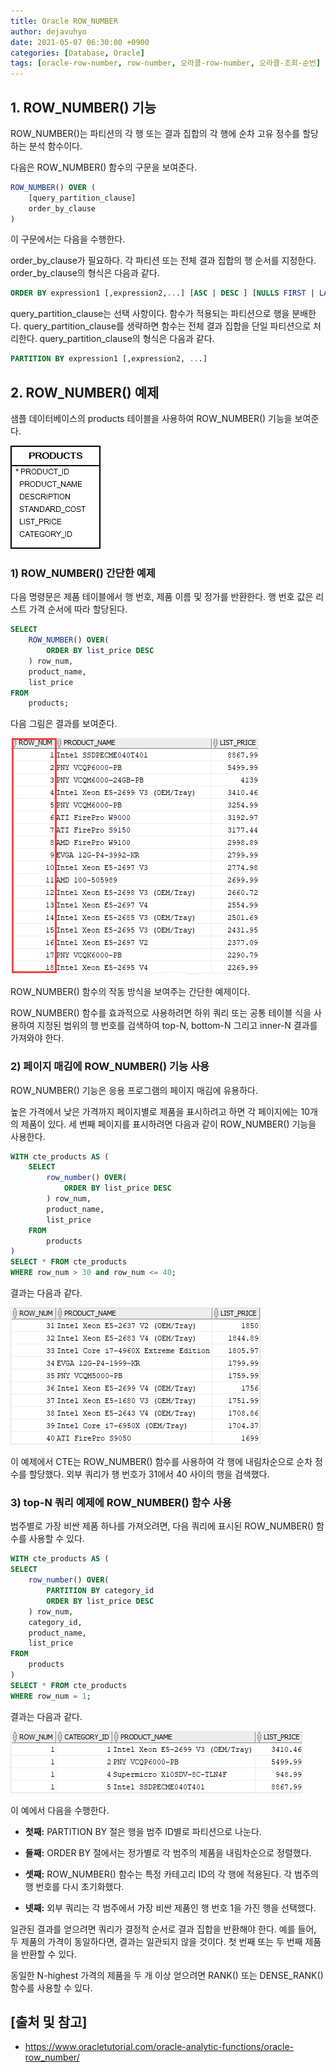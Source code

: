 ```yaml
---
title: Oracle ROW_NUMBER
author: dejavuhyo
date: 2021-05-07 06:30:00 +0900
categories: [Database, Oracle]
tags: [oracle-row-number, row-number, 오라클-row-number, 오라클-조회-순번]
---
```


## 1. ROW_NUMBER() 기능
ROW_NUMBER()는 파티션의 각 행 또는 결과 집합의 각 행에 순차 고유 정수를 할당하는 분석 함수이다.

다음은 ROW_NUMBER() 함수의 구문을 보여준다.

```sql
ROW_NUMBER() OVER (
    [query_partition_clause]
    order_by_clause
)
```

이 구문에서는 다음을 수행한다.

order_by_clause가 필요하다. 각 파티션 또는 전체 결과 집합의 행 순서를 지정한다. order_by_clause의 형식은 다음과 같다.

```sql
ORDER BY expression1 [,expression2,...] [ASC | DESC ] [NULLS FIRST | LAST]
```

query_partition_clause는 선택 사항이다. 함수가 적용되는 파티션으로 행을 분배한다. query_partition_clause를 생략하면 함수는 전체 결과 집합을 단일 파티션으로 처리한다. query_partition_clause의 형식은 다음과 같다.

```sql
PARTITION BY expression1 [,expression2, ...]
```

## 2. ROW_NUMBER() 예제
샘플 데이터베이스의 products 테이블을 사용하여 ROW_NUMBER() 기능을 보여준다.

![products-table](/assets/img/2021-05-07-oracle-row-number/products-table.png)

### 1) ROW_NUMBER() 간단한 예제
다음 명령문은 제품 테이블에서 행 번호, 제품 이름 및 정가를 반환한다. 행 번호 값은 리스트 가격 순서에 따라 할당된다.

```sql
SELECT
    ROW_NUMBER() OVER(
        ORDER BY list_price DESC
    ) row_num,
    product_name,
    list_price
FROM
    products;
```

다음 그림은 결과를 보여준다.

![row-number-example](/assets/img/2021-05-07-oracle-row-number/row-number-example.png)

ROW_NUMBER() 함수의 작동 방식을 보여주는 간단한 예제이다.

ROW_NUMBER() 함수를 효과적으로 사용하려면 하위 쿼리 또는 공통 테이블 식을 사용하여 지정된 범위의 행 번호를 검색하여 top-N, bottom-N 그리고 inner-N 결과를 가져와야 한다.

### 2) 페이지 매김에 ROW_NUMBER() 기능 사용
ROW_NUMBER() 기능은 응용 프로그램의 페이지 매김에 유용하다.

높은 가격에서 낮은 가격까지 페이지별로 제품을 표시하려고 하면 각 페이지에는 10개의 제품이 있다. 세 번째 페이지를 표시하려면 다음과 같이 ROW_NUMBER() 기능을 사용한다.

```sql
WITH cte_products AS (
    SELECT
        row_number() OVER(
            ORDER BY list_price DESC
        ) row_num,
        product_name,
        list_price
    FROM
        products
)
SELECT * FROM cte_products
WHERE row_num > 30 and row_num <= 40;
```

결과는 다음과 같다.

![row-number-for-pagination](/assets/img/2021-05-07-oracle-row-number/row-number-for-pagination.png)

이 예제에서 CTE는 ROW_NUMBER() 함수를 사용하여 각 행에 내림차순으로 순차 정수를 할당했다. 외부 쿼리가 행 번호가 31에서 40 사이의 행을 검색했다.

### 3) top-N 쿼리 예제에 ROW_NUMBER() 함수 사용
범주별로 가장 비싼 제품 하나를 가져오려면, 다음 쿼리에 표시된 ROW_NUMBER() 함수를 사용할 수 있다.

```sql
WITH cte_products AS (
SELECT 
    row_number() OVER(
        PARTITION BY category_id
        ORDER BY list_price DESC
    ) row_num,
    category_id,
    product_name,
    list_price
FROM
    products
)
SELECT * FROM cte_products
WHERE row_num = 1;
```

결과는 다음과 같다.

![row-number-for-top-n-query](/assets/img/2021-05-07-oracle-row-number/row-number-for-top-n-query.png)

이 예에서 다음을 수행한다.

* __첫째:__ PARTITION BY 절은 행을 범주 ID별로 파티션으로 나눈다.

* __둘째:__ ORDER BY 절에서는 정가별로 각 범주의 제품을 내림차순으로 정렬했다.

* __셋째:__ ROW_NUMBER() 함수는 특정 카테고리 ID의 각 행에 적용된다. 각 범주의 행 번호를 다시 초기화했다.

* __넷째:__ 외부 쿼리는 각 범주에서 가장 비싼 제품인 행 번호 1을 가진 행을 선택했다.

일관된 결과를 얻으려면 쿼리가 결정적 순서로 결과 집합을 반환해야 한다. 예를 들어, 두 제품의 가격이 동일하다면, 결과는 일관되지 않을 것이다. 첫 번째 또는 두 번째 제품을 반환할 수 있다.

동일한 N-highest 가격의 제품을 두 개 이상 얻으려면 RANK() 또는 DENSE_RANK() 함수를 사용할 수 있다.

## [출처 및 참고]
* <https://www.oracletutorial.com/oracle-analytic-functions/oracle-row_number/>
